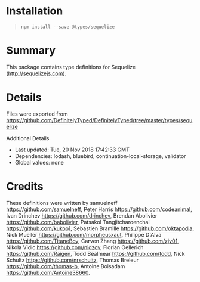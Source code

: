 # Installation
> `npm install --save @types/sequelize`

# Summary
This package contains type definitions for Sequelize (http://sequelizejs.com).

# Details
Files were exported from https://github.com/DefinitelyTyped/DefinitelyTyped/tree/master/types/sequelize

Additional Details
 * Last updated: Tue, 20 Nov 2018 17:42:33 GMT
 * Dependencies: lodash, bluebird, continuation-local-storage, validator
 * Global values: none

# Credits
These definitions were written by samuelneff <https://github.com/samuelneff>, Peter Harris <https://github.com/codeanimal>, Ivan Drinchev <https://github.com/drinchev>, Brendan Abolivier <https://github.com/babolivier>, Patsakol Tangjitcharoenchai <https://github.com/kukoo1>, Sebastien Bramille <https://github.com/oktapodia>, Nick Mueller <https://github.com/morpheusxaut>, Philippe D'Alva <https://github.com/TitaneBoy>, Carven Zhang <https://github.com/zjy01>, Nikola Vidic <https://github.com/nidzov>, Florian Oellerich <https://github.com/Raigen>, Todd Bealmear <https://github.com/todd>, Nick Schultz <https://github.com/nrschultz>, Thomas Breleur <https://github.com/thomas-b>, Antoine Boisadam <https://github.com/Antoine38660>.
